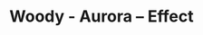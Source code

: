 ---
title: Woody - Aurora – Effect
builder: true
type: coming-soon

# Content section
sections:
  - headerSection
  - aboutSection
  - servicesSection
  - teamSection
  - contactSection
  - subscribeSection

# Background effect
auroraEffect: 
  enable: true
  rayCount: 300
  speed: 0.05
  backgroundColor: "#24131F"

---